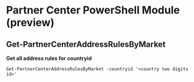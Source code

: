 # Partner Center PowerShell Module (preview) #

## Get-PartnerCenterAddressRulesByMarket ##

**Get all address rules for countryid**

    Get-PartnerCenterAddressRulesByMarket -countryid '<country two digits id>' 
